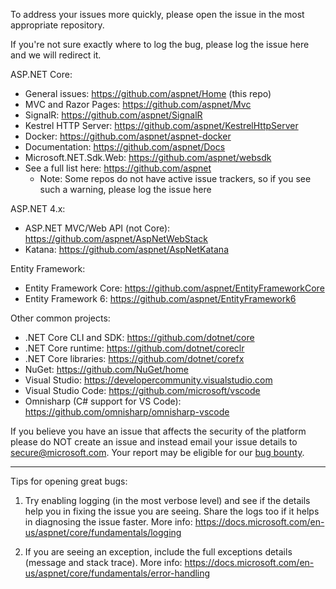 To address your issues more quickly, please open the issue in the most appropriate repository.

If you're not sure exactly where to log the bug, please log the issue here and we will redirect it.

ASP.NET Core:
 - General issues: https://github.com/aspnet/Home (this repo)
 - MVC and Razor Pages: https://github.com/aspnet/Mvc
 - SignalR: https://github.com/aspnet/SignalR
 - Kestrel HTTP Server: https://github.com/aspnet/KestrelHttpServer
 - Docker: https://github.com/aspnet/aspnet-docker
 - Documentation: https://github.com/aspnet/Docs
 - Microsoft.NET.Sdk.Web: https://github.com/aspnet/websdk
 - See a full list here: https://github.com/aspnet
   - Note: Some repos do not have active issue trackers, so if you see such a warning, please log the issue here

ASP.NET 4.x:
 - ASP.NET MVC/Web API (not Core): https://github.com/aspnet/AspNetWebStack
 - Katana: https://github.com/aspnet/AspNetKatana

Entity Framework:
 - Entity Framework Core: https://github.com/aspnet/EntityFrameworkCore
 - Entity Framework 6: https://github.com/aspnet/EntityFramework6

Other common projects:
 - .NET Core CLI and SDK: https://github.com/dotnet/core
 - .NET Core runtime: https://github.com/dotnet/coreclr
 - .NET Core libraries: https://github.com/dotnet/corefx
 - NuGet: https://github.com/NuGet/home
 - Visual Studio: https://developercommunity.visualstudio.com
 - Visual Studio Code: https://github.com/microsoft/vscode
 - Omnisharp (C# support for VS Code): https://github.com/omnisharp/omnisharp-vscode

If you believe you have an issue that affects the security of the platform please do NOT create an issue and instead email your issue details to secure@microsoft.com. Your report may be eligible for our [bug bounty](https://technet.microsoft.com/en-us/mt764065.aspx).

---

Tips for opening great bugs:

1.  Try enabling logging (in the most verbose level) and see if the details help you in fixing the issue you are seeing. Share the logs too if it helps in diagnosing the issue faster. More info: https://docs.microsoft.com/en-us/aspnet/core/fundamentals/logging

2.  If you are seeing an exception, include the full exceptions details (message and stack trace). More info: https://docs.microsoft.com/en-us/aspnet/core/fundamentals/error-handling

